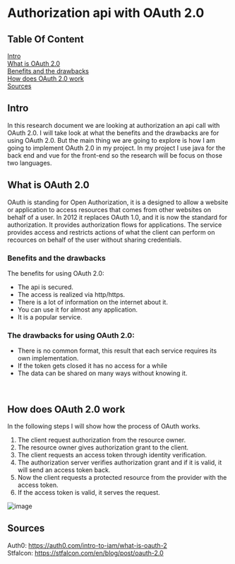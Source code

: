# Authorization api with OAuth 2.0

## Table Of Content
[Intro](https://github.com/Team-manager-website/Portfolio/blob/main/Documents/Research/Authorization%20api%20with%20OAuth%202.0.md#intro)<br>
[What is OAuth 2.0](https://github.com/Team-manager-website/Portfolio/blob/main/Documents/Research/Authorization%20api%20with%20OAuth%202.0.md#what-is-oauth-20)<br>
[Benefits and the drawbacks](https://github.com/Team-manager-website/Portfolio/blob/main/Documents/Research/Authorization%20api%20with%20OAuth%202.0.md#benefits-and-the-drawbacks)<br>
[How does OAuth 2.0 work](https://github.com/Team-manager-website/Portfolio/blob/main/Documents/Research/Authorization%20api%20with%20OAuth%202.0.md#how-does-oauth-20-work)<br>
[Sources](https://github.com/Team-manager-website/Portfolio/blob/main/Documents/Research/Authorization%20api%20with%20OAuth%202.0.md#sources)<br>

## Intro 
In this research document we are looking at authorization an api call with OAuth 2.0. I will take look at what the benefits and the drawbacks are for using OAuth 2.0. But the main thing we are going to explore is how I am going to implement OAuth 2.0 in my project.
In my project I use java for the back end and vue for the front-end so the research will be focus on those two languages. 
 
## What is OAuth 2.0
OAuth is standing for Open Authorization, it is a designed to allow a website or application to access resources that comes from other websites on behalf of a user. In 2012 it replaces OAuth 1.0, and it is now the standard for authorization. It provides authorization flows for applications. The service provides access and restricts actions of what the client can perform on recources on behalf of the user without sharing credentials.

### Benefits and the drawbacks
The benefits for using OAuth 2.0:
* The api is secured.
*	The access is realized via http/https.
*	There is a lot of information on the internet about it.
*	You can use it for almost any application.
*	It is a popular service.

### The drawbacks for using OAuth 2.0:
*	There is no common format, this result that each service requires its own implementation.
*	If the token gets closed it has no access for a while
*	The data can be shared on many ways without knowing it.

 
## How does OAuth 2.0 work
In the following steps I will show how the process of OAuth works. 
1. The client request authorization from the resource owner.
2. The resource owner gives authorization grant to the client. 
3. The client requests an access token through identity verification.
4. The authorization server verifies authorization grant and if it is valid, it will send an access token back.
5. Now the client requests a protected resource from the provider with the access token.
6. If the access token is valid, it serves the request.

 ![image](https://user-images.githubusercontent.com/103424907/234564806-a5183404-7728-4d52-bf40-afd6f84c3c39.png)
 
## Sources
Auth0: https://auth0.com/intro-to-iam/what-is-oauth-2 <br>
Stfalcon: https://stfalcon.com/en/blog/post/oauth-2.0 
